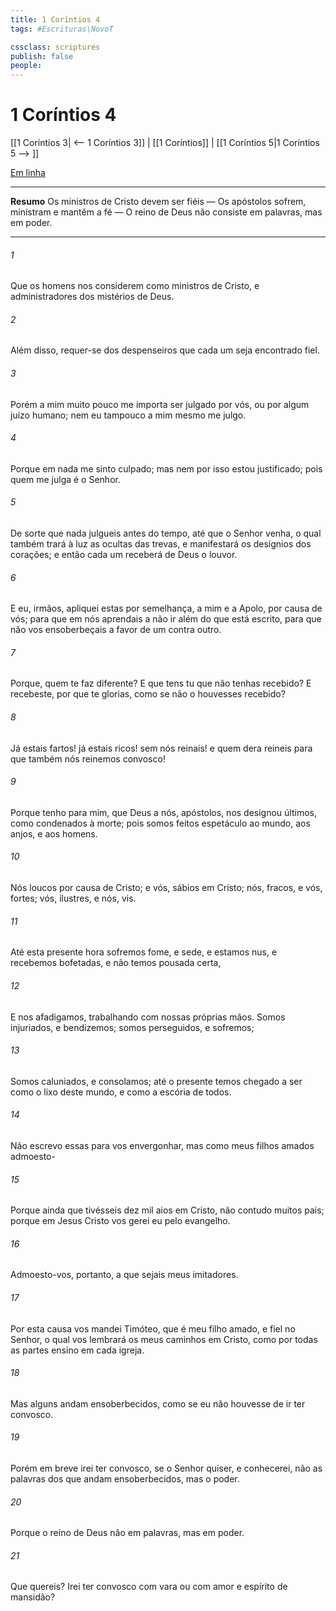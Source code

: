 ```yaml
---
title: 1 Coríntios 4
tags: #Escrituras\NovoT

cssclass: scriptures
publish: false
people:
---
```


# 1 Coríntios 4
[[1 Coríntios 3| <-- 1 Coríntios 3]] | [[1 Coríntios]] | [[1 Coríntios 5|1 Coríntios 5 --> ]]

[Em linha](https://churchofjesuschrist.org/study/scriptures/nt/1-cor/4?lang=por)

---
__Resumo__
Os ministros de Cristo devem ser fiéis — Os apóstolos sofrem, ministram e mantêm a fé — O reino de Deus não consiste em palavras, mas em poder.

---
###### 1 
Que os homens nos considerem como ministros de Cristo, e administradores dos mistérios de Deus.

###### 2 
Além disso, requer-se dos despenseiros que cada um seja encontrado fiel.

###### 3 
Porém a mim muito pouco me importa ser julgado por vós, ou por algum juízo humano; nem eu tampouco a mim mesmo me julgo.

###### 4 
Porque em nada me sinto culpado; mas nem por isso estou justificado; pois quem me julga é o Senhor.

###### 5 
De sorte que nada julgueis antes do tempo, até que o Senhor venha, o qual também trará à luz as  ocultas das trevas, e manifestará os desígnios dos corações; e então cada um receberá de Deus o louvor.

###### 6 
E eu, irmãos, apliquei estas  por semelhança, a mim e a Apolo, por causa de vós; para que em nós aprendais a não ir além do que está escrito, para que não vos ensoberbeçais a favor de um contra outro.

###### 7 
Porque, quem te faz diferente? E que tens tu que não tenhas recebido? E  recebeste, por que te glorias, como se não o houvesses recebido?

###### 8 
Já estais fartos! já estais ricos! sem nós reinais! e quem dera reineis para que também nós reinemos convosco!

###### 9 
Porque tenho para mim, que Deus a nós, apóstolos, nos designou últimos, como condenados à morte; pois somos feitos espetáculo ao mundo, aos anjos, e aos homens.

###### 10 
Nós  loucos por causa de Cristo; e vós, sábios em Cristo; nós, fracos, e vós, fortes; vós, ilustres, e nós, vis.

###### 11 
Até esta presente hora sofremos fome, e sede, e estamos nus, e recebemos bofetadas, e não temos pousada certa,

###### 12 
E nos afadigamos, trabalhando com nossas próprias mãos. Somos injuriados, e bendizemos; somos perseguidos, e sofremos;

###### 13 
Somos caluniados, e consolamos; até o presente temos chegado a ser como o lixo deste mundo, e como a escória de todos.

###### 14 
Não escrevo essas  para vos envergonhar, mas como meus filhos amados admoesto-

###### 15 
Porque ainda que tivésseis dez mil aios em Cristo, não  contudo muitos pais; porque em Jesus Cristo vos gerei eu pelo evangelho.

###### 16 
Admoesto-vos, portanto, a que sejais meus imitadores.

###### 17 
Por esta causa vos mandei Timóteo, que é meu filho amado, e fiel no Senhor, o qual vos lembrará os meus caminhos em Cristo, como por todas as partes ensino em cada igreja.

###### 18 
Mas alguns andam ensoberbecidos, como se eu não houvesse de ir ter convosco.

###### 19 
Porém em breve irei ter convosco, se o Senhor quiser, e  conhecerei, não as palavras dos que andam ensoberbecidos, mas o poder.

###### 20 
Porque o reino de Deus não  em palavras, mas em poder.

###### 21 
Que quereis? Irei ter convosco com vara ou com amor e espírito de mansidão?

